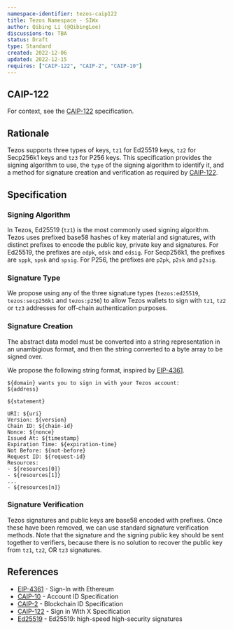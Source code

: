 ```yaml
---
namespace-identifier: tezos-caip122
title: Tezos Namespace - SIWx
author: Qibing Li (@QibingLee)
discussions-to: TBA
status: Draft
type: Standard
created: 2022-12-06
updated: 2022-12-15
requires: ["CAIP-122", "CAIP-2", "CAIP-10"]
---
```


## CAIP-122

For context, see the [CAIP-122][] specification.

## Rationale

Tezos supports three types of keys, `tz1` for Ed25519 keys, `tz2` for Secp256k1
keys and `tz3` for P256 keys. This specification provides the signing algorithm
to use, the `type` of the signing algorithm to identify it, and a method for
signature creation and verification as required by [CAIP-122][].

## Specification

### Signing Algorithm

In Tezos, Ed25519 (`tz1`) is the most commonly used signing algorithm. Tezos
uses prefixed base58 hashes of key material and signatures, with distinct
prefixes to encode the public key, private key and signatures. For Ed25519, the
prefixes are `edpk`, `edsk` and `edsig`. For Secp256k1, the prefixes are `sppk`,
`spsk` and `spsig`. For P256, the prefixes are `p2pk`, `p2sk` and `p2sig`.

### Signature Type

We propose using any of the three signature types (`tezos:ed25519`,
`tezos:secp256k1` and `tezos:p256`) to allow Tezos wallets to sign with `tz1`,
`tz2` or `tz3` addresses for off-chain authentication purposes.

### Signature Creation

The abstract data model must be converted into a string representation in an
unambigious format, and then the string converted to a byte array to be signed
over.

We propose the following string format, inspired by [EIP-4361][].

```
${domain} wants you to sign in with your Tezos account:
${address}

${statement}

URI: ${uri}
Version: ${version}
Chain ID: ${chain-id}
Nonce: ${nonce}
Issued At: ${timestamp}
Expiration Time: ${expiration-time}
Not Before: ${not-before}
Request ID: ${request-id}
Resources:
- ${resources[0]}
- ${resources[1]}
...
- ${resources[n]}
```

### Signature Verification

Tezos signatures and public keys are base58 encoded with prefixes. Once these
have been removed, we can use standard signature verification methods. Note that
the signature and the signing public key should be sent together to verifiers,
because there is no solution to recover the public key from `tz1`, `tz2`, OR
`tz3` signatures.

## References

[EIP-4361]: https://eips.ethereum.org/EIPS/eip-4361
[CAIP-122]: https://github.com/ChainAgnostic/CAIPs/blob/master/CAIPs/caip-122.md

- [EIP-4361](https://eips.ethereum.org/EIPS/eip-4361) - Sign-In with Ethereum
- [CAIP-10](https://github.com/ChainAgnostic/CAIPs/blob/master/CAIPs/caip-10.md) - Account ID Specification
- [CAIP-2](https://github.com/ChainAgnostic/CAIPs/blob/master/CAIPs/caip-2.md) - Blockchain ID Specification
- [CAIP-122](https://github.com/ChainAgnostic/CAIPs/blob/master/CAIPs/caip-122.md) - Sign in With X Specification
- [Ed25519](https://ed25519.cr.yp.to/) - Ed25519: high-speed high-security signatures
